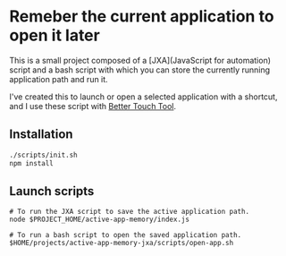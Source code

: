 # Remeber the current application to open it later

This is a small project composed of a [JXA](JavaScript for automation) script and a bash script with which you can store the currently running application path and run it.

I've created this to launch or open a selected application with a shortcut, and I use these script with [Better Touch Tool](https://folivora.ai/).

## Installation

```sh
./scripts/init.sh
npm install
```

## Launch scripts

```
# To run the JXA script to save the active application path.
node $PROJECT_HOME/active-app-memory/index.js

# To run a bash script to open the saved application path.
$HOME/projects/active-app-memory-jxa/scripts/open-app.sh
```
